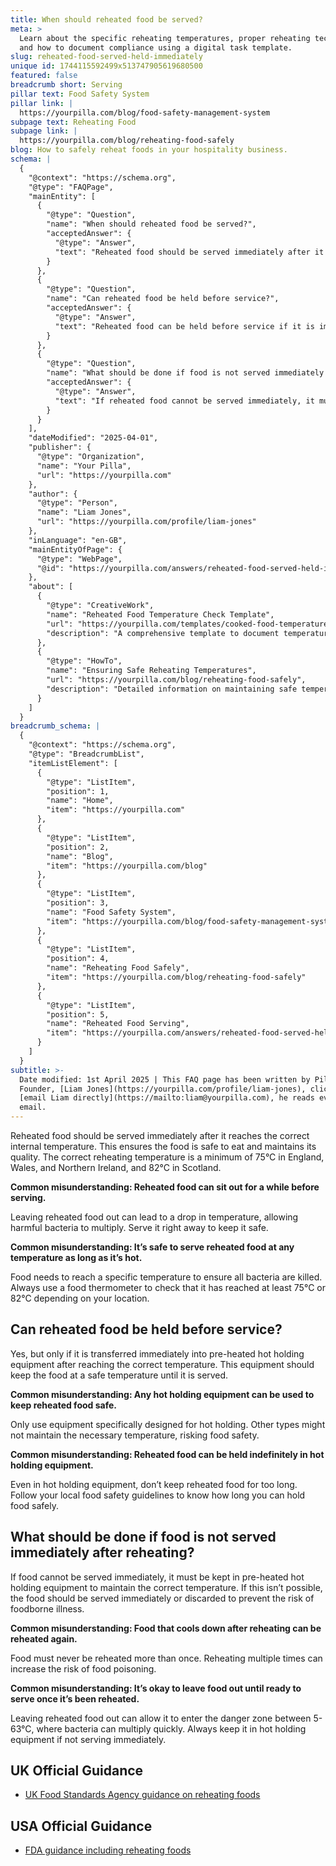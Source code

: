 ```yaml
---
title: When should reheated food be served?
meta: >
  Learn about the specific reheating temperatures, proper reheating techniques,
  and how to document compliance using a digital task template.
slug: reheated-food-served-held-immediately
unique id: 1744115592499x513747905619680500
featured: false
breadcrumb short: Serving
pillar text: Food Safety System
pillar link: |
  https://yourpilla.com/blog/food-safety-management-system
subpage text: Reheating Food
subpage link: |
  https://yourpilla.com/blog/reheating-food-safely
blog: How to safely reheat foods in your hospitality business.
schema: |
  {
    "@context": "https://schema.org",
    "@type": "FAQPage",
    "mainEntity": [
      {
        "@type": "Question",
        "name": "When should reheated food be served?",
        "acceptedAnswer": {
          "@type": "Answer",
          "text": "Reheated food should be served immediately after it reaches the correct internal temperature to ensure it is safe to eat and maintains its quality. The internal temperature for reheated food must be at least 75°C in England, Wales, and Northern Ireland, and 82°C in Scotland. Always check the temperature using a food thermometer."
        }
      },
      {
        "@type": "Question",
        "name": "Can reheated food be held before service?",
        "acceptedAnswer": {
          "@type": "Answer",
          "text": "Reheated food can be held before service if it is immediately transferred into pre-heated hot holding equipment after reaching the correct temperature. This equipment should maintain the food at a safe temperature until served. Always ensure the equipment is suitable and follows food safety guidelines."
        }
      },
      {
        "@type": "Question",
        "name": "What should be done if food is not served immediately after reheating?",
        "acceptedAnswer": {
          "@type": "Answer",
          "text": "If reheated food cannot be served immediately, it must be kept in pre-heated hot holding equipment to maintain the correct temperature. If hot holding equipment is not available, the food should be served immediately or discarded to prevent the risk of foodborne illness."
        }
      }
    ],
    "dateModified": "2025-04-01",
    "publisher": {
      "@type": "Organization",
      "name": "Your Pilla",
      "url": "https://yourpilla.com"
    },
    "author": {
      "@type": "Person",
      "name": "Liam Jones",
      "url": "https://yourpilla.com/profile/liam-jones"
    },
    "inLanguage": "en-GB",
    "mainEntityOfPage": {
      "@type": "WebPage",
      "@id": "https://yourpilla.com/answers/reheated-food-served-held-immediately"
    },
    "about": [
      {
        "@type": "CreativeWork",
        "name": "Reheated Food Temperature Check Template",
        "url": "https://yourpilla.com/templates/cooked-food-temperature-check",
        "description": "A comprehensive template to document temperatures and ensure compliance in reheating food processes."
      },
      {
        "@type": "HowTo",
        "name": "Ensuring Safe Reheating Temperatures",
        "url": "https://yourpilla.com/blog/reheating-food-safely",
        "description": "Detailed information on maintaining safe temperatures while reheating food to prevent foodborne illnesses."
      }
    ]
  }
breadcrumb_schema: |
  {
    "@context": "https://schema.org",
    "@type": "BreadcrumbList",
    "itemListElement": [
      {
        "@type": "ListItem",
        "position": 1,
        "name": "Home",
        "item": "https://yourpilla.com"
      },
      {
        "@type": "ListItem",
        "position": 2,
        "name": "Blog",
        "item": "https://yourpilla.com/blog"
      },
      {
        "@type": "ListItem",
        "position": 3,
        "name": "Food Safety System",
        "item": "https://yourpilla.com/blog/food-safety-management-system"
      },
      {
        "@type": "ListItem",
        "position": 4,
        "name": "Reheating Food Safely",
        "item": "https://yourpilla.com/blog/reheating-food-safely"
      },
      {
        "@type": "ListItem",
        "position": 5,
        "name": "Reheated Food Serving",
        "item": "https://yourpilla.com/answers/reheated-food-served-held-immediately"
      }
    ]
  }
subtitle: >-
  Date modified: 1st April 2025 | This FAQ page has been written by Pilla
  Founder, [Liam Jones](https://yourpilla.com/profile/liam-jones), click to
  [email Liam directly](https://mailto:liam@yourpilla.com), he reads every
  email.
---
```

Reheated food should be served immediately after it reaches the correct internal temperature. This ensures the food is safe to eat and maintains its quality. The correct reheating temperature is a minimum of 75°C in England, Wales, and Northern Ireland, and 82°C in Scotland.

**Common misunderstanding: Reheated food can sit out for a while before serving.**

Leaving reheated food out can lead to a drop in temperature, allowing harmful bacteria to multiply. Serve it right away to keep it safe.

**Common misunderstanding: It’s safe to serve reheated food at any temperature as long as it’s hot.**

Food needs to reach a specific temperature to ensure all bacteria are killed. Always use a food thermometer to check that it has reached at least 75°C or 82°C depending on your location.

## Can reheated food be held before service?

Yes, but only if it is transferred immediately into pre-heated hot holding equipment after reaching the correct temperature. This equipment should keep the food at a safe temperature until it is served.

**Common misunderstanding: Any hot holding equipment can be used to keep reheated food safe.**

Only use equipment specifically designed for hot holding. Other types might not maintain the necessary temperature, risking food safety.

**Common misunderstanding: Reheated food can be held indefinitely in hot holding equipment.**

Even in hot holding equipment, don’t keep reheated food for too long. Follow your local food safety guidelines to know how long you can hold food safely.

## What should be done if food is not served immediately after reheating?

If food cannot be served immediately, it must be kept in pre-heated hot holding equipment to maintain the correct temperature. If this isn’t possible, the food should be served immediately or discarded to prevent the risk of foodborne illness.

**Common misunderstanding: Food that cools down after reheating can be reheated again.**

Food must never be reheated more than once. Reheating multiple times can increase the risk of food poisoning.

**Common misunderstanding: It’s okay to leave food out until ready to serve once it’s been reheated.**

Leaving reheated food out can allow it to enter the danger zone between 5-63°C, where bacteria can multiply quickly. Always keep it in hot holding equipment if not serving immediately.

## UK Official Guidance

-   [UK Food Standards Agency guidance on reheating foods](https://www.food.gov.uk/sites/default/files/media/document/reheating.pdf)
    

## USA Official Guidance

-   [FDA guidance including reheating foods](https://www.fsis.usda.gov/food-safety/safe-food-handling-and-preparation/food-safety-basics/leftovers-and-food-safety#:~:text=When%20reheating%20leftovers%2C%20be%20sure,heat%20all%20the%20way%20through.)
